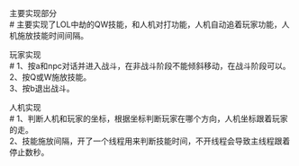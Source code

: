 主要实现部分<br>#
主要实现了LOL中劫的QW技能，和人机对打功能，人机自动追着玩家功能，人机施放技能时间间隔。<br>

玩家实现<br>#
1、按a和npc对话并进入战斗，在非战斗阶段不能倾斜移动，在战斗阶段可以。<br>
2、按Q或W施放技能。<br>
3、按b退出战斗。<br>

人机实现<br>#
1、判断人机和玩家的坐标，根据坐标判断玩家在哪个方向，人机坐标跟着玩家的走。<br>
2、技能施放间隔，开了一个线程用来判断技能时间，不开线程会导致主线程跟着停止数秒。<br>
